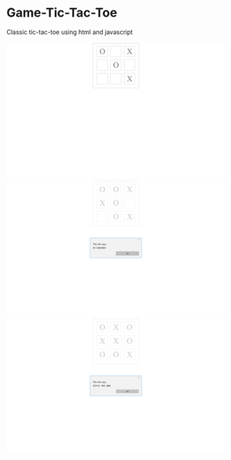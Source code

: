 # Game-Tic-Tac-Toe
Classic tic-tac-toe using html and javascript

![gaming](/1.png)
![winner](/2.png)
![a draw](/3.png)
